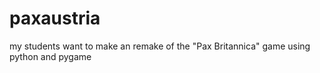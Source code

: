 # paxaustria
my students want to make an remake of the "Pax Britannica" game using python and pygame
